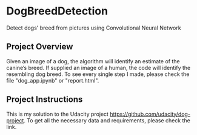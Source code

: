 # DogBreedDetection
Detect dogs' breed from pictures using Convolutional Neural Network

## Project Overview
Given an image of a dog, the algorithm will identify an estimate of the canine’s breed. 
If supplied an image of a human, the code will identify the resembling dog breed.
To see every single step I made, please check the file "dog_app.ipynb" or "report.html".

## Project Instructions
This is my solution to the Udacity project https://github.com/udacity/dog-project.
To get all the necessary data and requirements, please check the link.
